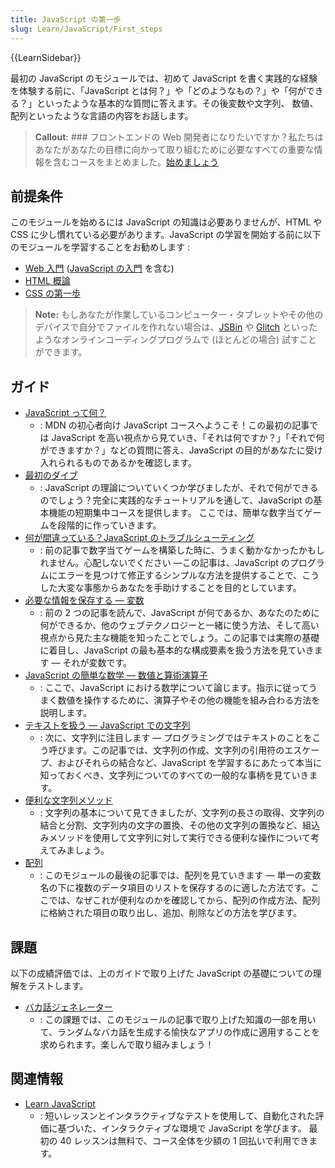 ```yaml
---
title: JavaScript の第一歩
slug: Learn/JavaScript/First_steps
---
```

{{LearnSidebar}}

最初の JavaScript のモジュールでは、初めて JavaScript を書く実践的な経験を体験する前に、「JavaScript とは何？」や「どのようなもの？」や「何ができる？」といったような基本的な質問に答えます。その後変数や文字列、 数値、配列といったような言語の内容をお話します。

> **Callout:** ### フロントエンドの Web 開発者になりたいですか？私たちはあなたがあなたの目標に向かって取り組むために必要なすべての重要な情報を含むコースをまとめました。[始めましょう](/ja/docs/Learn/Front-end_web_developer)

## 前提条件

このモジュールを始めるには JavaScript の知識は必要ありませんが、HTML や CSS に少し慣れている必要があります。JavaScript の学習を開始する前に以下のモジュールを学習することをお勧めします :

- [Web 入門](/ja/docs/Learn/Getting_started_with_the_web) ([JavaScript の入門](/ja/docs/Learn/Getting_started_with_the_web/JavaScript_basics) を含む)
- [HTML 概論](/ja/docs/Learn/HTML/Introduction_to_HTML)
- [CSS の第一歩](/ja/docs/Learn/CSS/First_steps)

> **Note:** もしあなたが作業しているコンピューター・タブレットやその他のデバイスで自分でファイルを作れない場合は、[JSBin](https://jsbin.com/) や [Glitch](https://glitch.com/) といったようなオンラインコーディングプログラムで (ほとんどの場合) 試すことができます。

## ガイド

- [JavaScript って何？](/ja/docs/Learn/JavaScript/First_steps/What_is_JavaScript)
  - : MDN の初心者向け JavaScript コースへようこそ！この最初の記事では JavaScript を高い視点から見ていき、「それは何ですか？」「それで何ができますか？」などの質問に答え、JavaScript の目的があなたに受け入れられるものであるかを確認します。
- [最初のダイブ](/ja/docs/Learn/JavaScript/First_steps/A_first_splash)
  - : JavaScript の理論についていくつか学びましたが、それで何ができるのでしょう？完全に実践的なチュートリアルを通して、JavaScript の基本機能の短期集中コースを提供します。 ここでは、簡単な数字当てゲームを段階的に作っていきます。
- [何が間違っている？JavaScript のトラブルシューティング](/ja/docs/Learn/JavaScript/First_steps/What_went_wrong)
  - : 前の記事で数字当てゲームを構築した時に、うまく動かなかったかもしれません。心配しないでください —この記事は、JavaScript のプログラムにエラーを見つけて修正するシンプルな方法を提供することで、こうした大変な事態からあなたを手助けすることを目的としています。
- [必要な情報を保存する — 変数](/ja/docs/Learn/JavaScript/First_steps/Variables)
  - : 前の 2 つの記事を読んで、JavaScript が何であるか、あなたのために何ができるか、他のウェブテクノロジーと一緒に使う方法、そして高い視点から見た主な機能を知ったことでしょう。この記事では実際の基礎に着目し、JavaScript の最も基本的な構成要素を扱う方法を見ていきます ― それが変数です。
- [JavaScript の簡単な数学 — 数値と算術演算子](/ja/docs/Learn/JavaScript/First_steps/Math)
  - : ここで、JavaScript における数学について論じます。指示に従ってうまく数値を操作するために、演算子やその他の機能を組み合わる方法を説明します。
- [テキストを扱う — JavaScript での文字列](/ja/docs/Learn/JavaScript/First_steps/Strings)
  - : 次に、文字列に注目します ― プログラミングではテキストのことをこう呼びます。この記事では、文字列の作成、文字列の引用符のエスケープ、およびそれらの結合など、JavaScript を学習するにあたって本当に知っておくべき、文字列についてのすべての一般的な事柄を見ていきます。
- [便利な文字列メソッド](/ja/docs/Learn/JavaScript/First_steps/Useful_string_methods)
  - : 文字列の基本について見てきましたが、文字列の長さの取得、文字列の結合と分割、文字列内の文字の置換、その他の文字列の置換など、組込みメソッドを使用して文字列に対して実行できる便利な操作について考えてみましょう。
- [配列](/ja/docs/Learn/JavaScript/First_steps/Arrays)
  - : このモジュールの最後の記事では、配列を見ていきます — 単一の変数名の下に複数のデータ項目のリストを保存するのに適した方法です。ここでは、なぜこれが便利なのかを確認してから、配列の作成方法、配列に格納された項目の取り出し、追加、削除などの方法を学びます。

## 課題

以下の成績評価では、上のガイドで取り上げた JavaScript の基礎についての理解をテストします。

- [バカ話ジェネレーター](/ja/docs/Learn/JavaScript/First_steps/Silly_story_generator)
  - : この課題では、このモジュールの記事で取り上げた知識の一部を用いて、ランダムなバカ話を生成する愉快なアプリの作成に適用することを求められます。楽しんで取り組みましょう！

## 関連情報

- [Learn JavaScript](https://learnjavascript.online/)
  - : 短いレッスンとインタラクティブなテストを使用して、自動化された評価に基づいた、インタラクティブな環境で JavaScript を学びます。
    最初の 40 レッスンは無料で、コース全体を少額の 1 回払いで利用できます。
